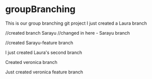 # groupBranching
This is our group branching git project
I just created a Laura branch


//created branch Sarayu
//changed in here - Sarayu branch

//created Sarayu-feature branch


I just created Laura's second branch

Created veronica branch

Just created veronica feature branch
